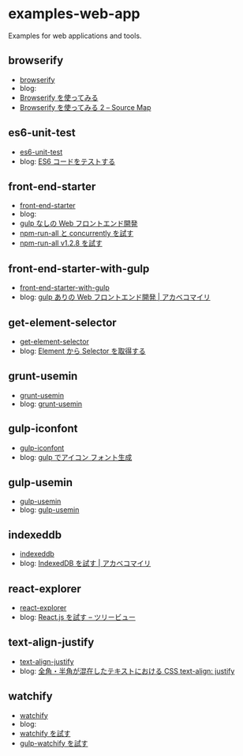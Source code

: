 # examples-web-app

Examples for web applications and tools.

## browserify

* [browserify](./browserify)
* blog:
 *  [Browserify を使ってみる](http://akabeko.me/blog/2014/12/browserify/)
 * [Browserify を使ってみる 2 – Source Map](http://akabeko.me/blog/2014/12/browserify-2-source-map/)

## es6-unit-test

* [es6-unit-test](./es6-unit-test)
* blog: [ES6 コードをテストする](http://akabeko.me/blog/2015/05/es6-unit-test/)

## front-end-starter

* [front-end-starter](./front-end-starter)
* blog:
 * [gulp なしの Web フロントエンド開発](http://akabeko.me/blog/2015/08/dev-web-front-end-without-gulp/)
 * [npm-run-all と concurrently を試す](http://akabeko.me/blog/2015/08/npm-run-all-and-concurrently/)
 * [npm-run-all v1.2.8 を試す](http://akabeko.me/blog/2015/09/npm-run-all-v1-2-8/)

## front-end-starter-with-gulp

* [front-end-starter-with-gulp](./front-end-starter-with-gulp)
* blog: [gulp ありの Web フロントエンド開発 | アカベコマイリ](http://akabeko.me/blog/2015/08/dev-web-front-end-with-gulp/)

## get-element-selector

* [get-element-selector](./get-element-selector)
* blog: [Element から Selector を取得する](http://akabeko.me/blog/2015/06/get-element-selector/)

## grunt-usemin

* [grunt-usemin](./grunt-usemin)
* blog: [grunt-usemin](http://akabeko.me/blog/2014/12/grunt-usemin/)

## gulp-iconfont

* [gulp-iconfont](./gulp-iconfont)
* blog: [gulp でアイコン フォント生成](http://akabeko.me/blog/2015/01/gulp-iconfont/)

## gulp-usemin

* [gulp-usemin](./gulp-usemin)
* blog: [gulp-usemin](http://akabeko.me/blog/2014/12/gulp-usemin/)

## indexeddb

* [indexeddb](./indexeddb)
* blog: [IndexedDB を試す | アカベコマイリ](http://akabeko.me/blog/2015/02/indexeddb/)

## react-explorer

* [react-explorer](./react-explorer)
* blog: [React.js を試す – ツリービュー](http://akabeko.me/blog/2014/12/reactjs-treeview/)

## text-align-justify

* [text-align-justify](./text-align-justify)
* blog: [全角・半角が混在したテキストにおける CSS text-align: justify](http://akabeko.me/blog/2015/04/css-text-align-justify-mixed-single-multi-byte-char/)

## watchify

* [watchify](./watchify)
* blog:
 * [watchify を試す](http://akabeko.me/blog/2015/02/watchify/)
 * [gulp-watchify を試す](http://akabeko.me/blog/2015/05/gulp-watchify/)